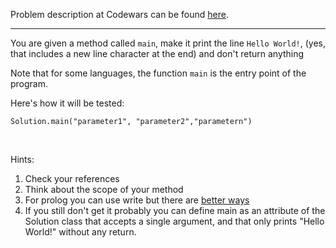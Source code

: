 Problem description at Codewars can be found
[here](https://www.codewars.com/kata/57036f007fd72e3b77000023/train/python).

-------------

You are given a method called `main`, make it print the line `Hello World!`, (yes, that includes a
new line character at the end) and don't return anything
<br>

Note that for some languages, the function `main` is the entry point of the program.
<br>

Here's how it will be tested:
```
Solution.main("parameter1", "parameter2","parametern")
```
<br>

Hints:
1. Check your references
2. Think about the scope of your method
3. For prolog you can use write but there are [better
   ways](https://gist.github.com/dtonhofer/20bd01f68a924912771d8405fca66a09)
4. If you still don't get it probably you can define main as an attribute of the Solution class that
   accepts a single argument, and that only prints "Hello World!" without any return.
